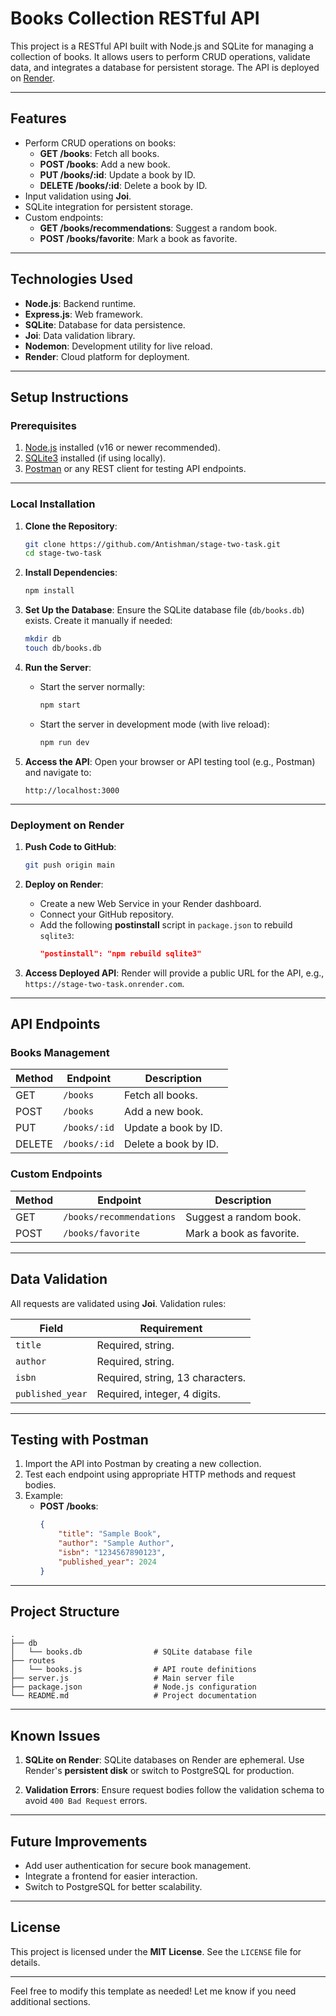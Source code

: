 # **Books Collection RESTful API**

This project is a RESTful API built with Node.js and SQLite for managing a collection of books. It allows users to perform CRUD operations, validate data, and integrates a database for persistent storage. The API is deployed on [Render](https://render.com).

---

## **Features**
- Perform CRUD operations on books:
  - **GET /books**: Fetch all books.
  - **POST /books**: Add a new book.
  - **PUT /books/:id**: Update a book by ID.
  - **DELETE /books/:id**: Delete a book by ID.
- Input validation using **Joi**.
- SQLite integration for persistent storage.
- Custom endpoints:
  - **GET /books/recommendations**: Suggest a random book.
  - **POST /books/favorite**: Mark a book as favorite.

---

## **Technologies Used**
- **Node.js**: Backend runtime.
- **Express.js**: Web framework.
- **SQLite**: Database for data persistence.
- **Joi**: Data validation library.
- **Nodemon**: Development utility for live reload.
- **Render**: Cloud platform for deployment.

---

## **Setup Instructions**

### Prerequisites
1. [Node.js](https://nodejs.org/) installed (v16 or newer recommended).
2. [SQLite3](https://sqlite.org/index.html) installed (if using locally).
3. [Postman](https://www.postman.com/) or any REST client for testing API endpoints.

---

### Local Installation
1. **Clone the Repository**:
   ```bash
   git clone https://github.com/Antishman/stage-two-task.git
   cd stage-two-task
   ```

2. **Install Dependencies**:
   ```bash
   npm install
   ```

3. **Set Up the Database**:
   Ensure the SQLite database file (`db/books.db`) exists. Create it manually if needed:
   ```bash
   mkdir db
   touch db/books.db
   ```

4. **Run the Server**:
   - Start the server normally:
     ```bash
     npm start
     ```
   - Start the server in development mode (with live reload):
     ```bash
     npm run dev
     ```

5. **Access the API**:
   Open your browser or API testing tool (e.g., Postman) and navigate to:
   ```
   http://localhost:3000
   ```

---

### Deployment on Render
1. **Push Code to GitHub**:
   ```bash
   git push origin main
   ```

2. **Deploy on Render**:
   - Create a new Web Service in your Render dashboard.
   - Connect your GitHub repository.
   - Add the following **postinstall** script in `package.json` to rebuild `sqlite3`:
     ```json
     "postinstall": "npm rebuild sqlite3"
     ```

3. **Access Deployed API**:
   Render will provide a public URL for the API, e.g., `https://stage-two-task.onrender.com`.

---

## **API Endpoints**

### **Books Management**
| Method | Endpoint                  | Description                      |
|--------|---------------------------|----------------------------------|
| GET    | `/books`                  | Fetch all books.                |
| POST   | `/books`                  | Add a new book.                 |
| PUT    | `/books/:id`              | Update a book by ID.            |
| DELETE | `/books/:id`              | Delete a book by ID.            |

### **Custom Endpoints**
| Method | Endpoint                  | Description                      |
|--------|---------------------------|----------------------------------|
| GET    | `/books/recommendations`  | Suggest a random book.          |
| POST   | `/books/favorite`         | Mark a book as favorite.        |

---

## **Data Validation**
All requests are validated using **Joi**. Validation rules:

| Field            | Requirement                        |
|-------------------|------------------------------------|
| `title`          | Required, string.                 |
| `author`         | Required, string.                 |
| `isbn`           | Required, string, 13 characters.  |
| `published_year` | Required, integer, 4 digits.      |

---

## **Testing with Postman**
1. Import the API into Postman by creating a new collection.
2. Test each endpoint using appropriate HTTP methods and request bodies.
3. Example:
   - **POST /books**:
     ```json
     {
         "title": "Sample Book",
         "author": "Sample Author",
         "isbn": "1234567890123",
         "published_year": 2024
     }
     ```

---

## **Project Structure**
```
.
├── db
│   └── books.db                # SQLite database file
├── routes
│   └── books.js                # API route definitions
├── server.js                   # Main server file
├── package.json                # Node.js configuration
└── README.md                   # Project documentation
```

---

## **Known Issues**
1. **SQLite on Render**:
   SQLite databases on Render are ephemeral. Use Render's **persistent disk** or switch to PostgreSQL for production.

2. **Validation Errors**:
   Ensure request bodies follow the validation schema to avoid `400 Bad Request` errors.

---

## **Future Improvements**
- Add user authentication for secure book management.
- Integrate a frontend for easier interaction.
- Switch to PostgreSQL for better scalability.

---

## **License**
This project is licensed under the **MIT License**. See the `LICENSE` file for details.

---

Feel free to modify this template as needed! Let me know if you need additional sections.